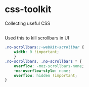 # css-toolkit
Collecting useful CSS

##

Used this to kill scrollbars in UI
```css
.no-scrollbars::-webkit-scrollbar {
	width: 0 !important;
    }
.no-scrollbars, .no-scrollbars * {
	overflow: -moz-scrollbars-none;
	-ms-overflow-style: none;
	overflow: hidden !important;
}
```
